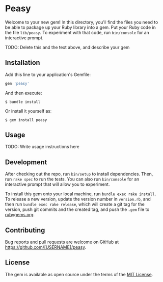 # Peasy

Welcome to your new gem! In this directory, you'll find the files you need to be able to package up your Ruby library into a gem. Put your Ruby code in the file `lib/peasy`. To experiment with that code, run `bin/console` for an interactive prompt.

TODO: Delete this and the text above, and describe your gem

## Installation

Add this line to your application's Gemfile:

```ruby
gem 'peasy'
```

And then execute:

    $ bundle install

Or install it yourself as:

    $ gem install peasy

## Usage

TODO: Write usage instructions here

## Development

After checking out the repo, run `bin/setup` to install dependencies. Then, run `rake spec` to run the tests. You can also run `bin/console` for an interactive prompt that will allow you to experiment.

To install this gem onto your local machine, run `bundle exec rake install`. To release a new version, update the version number in `version.rb`, and then run `bundle exec rake release`, which will create a git tag for the version, push git commits and the created tag, and push the `.gem` file to [rubygems.org](https://rubygems.org).

## Contributing

Bug reports and pull requests are welcome on GitHub at https://github.com/[USERNAME]/peasy.

## License

The gem is available as open source under the terms of the [MIT License](https://opensource.org/licenses/MIT).
